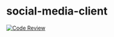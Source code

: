 # social-media-client

[![Code Review](https://github.com/Miksel90/social-media-client/actions/workflows/gpt.yml/badge.svg?branch=workflow)](https://github.com/Miksel90/social-media-client/actions/workflows/gpt.yml)
